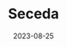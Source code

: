 ---
title: "Seceda"
excerpt: "Edges cleave through the cliff."
gallery_name: "dolomites/seceda"
date: 2023-08-25
tags:
  - 🏔️Alps
  - 🏞️QSD's Favourite
  - 🍝Italy
  - 🥾Hiking
header:
  overlay_image: voyage/dolomites/Seceda-3v1.jpg
---
